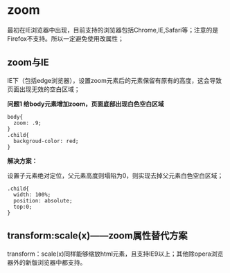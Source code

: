 # zoom
最初在IE浏览器中出现，目前支持的浏览器包括Chrome,IE,Safari等；注意的是Firefox不支持。所以一定避免使用改属性；

## zoom与IE


IE下（包括edge浏览器），设置zoom元素后的元素保留有原有的高度，这会导致页面出现无效的空白区域；

**问题1 给body元素增加zoom，页面底部出现白色空白区域**

```
body{
  zoom: .9;
}
.child{
  backgroud-color: red;
}
```

**解决方案：**

设置子元素绝对定位，父元素高度则塌陷为0，则实现去掉父元素白色空白区域；
```
.child{
  width: 100%;
  position: absolute;
  top:0;
}
```
## transform:scale(x)——zoom属性替代方案

transform：scale(x)同样能够缩放html元素，且支持IE9以上；其他除opera浏览器外的新版浏览器中都支持。



